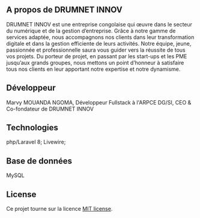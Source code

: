 ## A propos de DRUMNET INNOV

DRUMNET INNOV est une entreprise congolaise qui œuvre dans le secteur du numérique et de la gestion d’entreprise. Grâce à notre gamme de services adaptée, nous accompagnons nos clients dans leur transformation digitale et dans la gestion efficiente de leurs activités. Notre équipe, jeune, passionnée et professionnelle saura vous guider vers la réussite de tous vos projets. Du porteur de projet, en passant par les start-ups et les PME jusqu’aux grands groupes, nous mettons un point d’honneur à satisfaire tous nos clients en leur apportant notre expertise et notre dynamisme.

## Développeur 

Marvy MOUANDA NGOMA, Développeur Fullstack à l'ARPCE DG/SI, CEO & Co-fondateur de DRUMNET INNOV

## Technologies

php/Laravel 8; Livewire;

## Base de données

MySQL

## License

Ce projet tourne sur la licence [MIT license](https://opensource.org/licenses/MIT).

